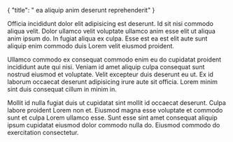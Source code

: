 {
"title": " ea aliquip anim deserunt reprehenderit"
}

Officia incididunt dolor elit adipisicing est deserunt. Id sit nisi commodo aliqua velit. Dolor ullamco velit voluptate ullamco anim esse elit ut aliqua anim ipsum do. In fugiat aliqua ex culpa. Esse est ea est elit aute sunt aliquip enim commodo duis Lorem velit eiusmod proident.

Ullamco commodo ex consequat commodo enim eu do cupidatat proident incididunt aute qui nisi. Veniam id amet aliquip culpa consequat sunt nostrud eiusmod et voluptate. Velit excepteur duis deserunt eu ut. Ex id laborum occaecat deserunt adipisicing irure aute sit officia. Lorem minim sint duis consequat cillum in minim in.

Mollit id nulla fugiat duis ut cupidatat sint mollit id occaecat deserunt. Culpa labore proident Lorem non et. Eiusmod magna esse voluptate et commodo sunt et culpa Lorem ullamco esse. Sunt esse sint amet consequat aliquip ipsum cupidatat eiusmod dolor commodo nulla do. Eiusmod commodo do exercitation consectetur.
